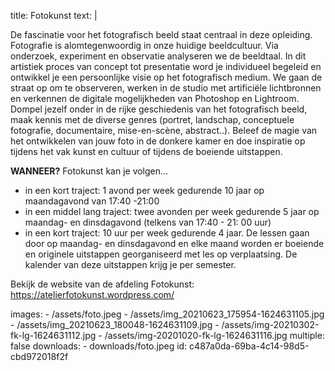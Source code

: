 title: Fotokunst
text: |
  <p>De fascinatie voor het fotografisch beeld staat centraal
  in deze opleiding. Fotografie is alomtegenwoordig in
  onze huidige beeldcultuur. Via onderzoek, experiment
  en observatie analyseren we de beeldtaal. In dit
  artistiek proces van concept tot presentatie word je
  individueel begeleid en ontwikkel je een persoonlijke
  visie op het fotografisch medium.
  We gaan de straat op om te observeren, werken in
  de studio met artificiële lichtbronnen en verkennen de
  digitale mogelijkheden van Photoshop en Lightroom.
  Dompel jezelf onder in de rijke geschiedenis van
  het fotografisch beeld, maak kennis met de diverse
  genres (portret, landschap, conceptuele fotografie,
  documentaire, mise-en-scène, abstract..).
  Beleef de magie van het ontwikkelen van jouw foto in
  de donkere kamer en doe inspiratie op tijdens het vak
  kunst en cultuur of tijdens de boeiende uitstappen.
  </p>
  <p><strong>WANNEER?</strong> Fotokunst kan je volgen...
  </p>
  <ul>
  	<li>in een kort traject: 1 avond per week gedurende 10 jaar op maandagavond van 17:40 -21:00</li>
  	<li>in een middel lang traject: twee avonden per week gedurende 5 jaar op maandag- en dinsdagavond (telkens van 17:40 - 21: 00 uur)</li>
  	<li>in een kort traject: 10 uur per week gedurende 4 jaar. De lessen gaan door op maandag- en dinsdagavond en elke maand worden er boeiende en originele uitstappen georganiseerd met les op verplaatsing. De kalender van deze uitstappen krijg je per semester.</li>
  </ul>
  <p>Bekijk de website van de afdeling Fotokunst: <a href="https://atelierfotokunst.wordpress.com/" target="_blank">https://atelierfotokunst.wordpress.com/</a><br>
  </p>
images:
  - /assets/foto.jpeg
  - /assets/img_20210623_175954-1624631105.jpg
  - /assets/img_20210623_180048-1624631109.jpg
  - /assets/img-20210302-fk-lg-1624631112.jpg
  - /assets/img-20201020-fk-lg-1624631116.jpg
multiple: false
downloads:
  - downloads/foto.jpeg
id: c487a0da-69ba-4c14-98d5-cbd972018f2f
